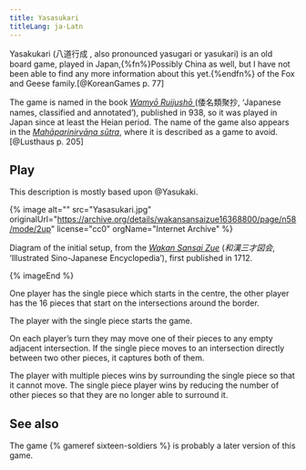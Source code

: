 ```yaml
---
title: Yasasukari
titleLang: ja-Latn
---
```


<span lang="ja-Latn" class="noun">Yasakukari</span> (<span lang="ja">八道行成
</span>, also pronounced <span lang="ja-Latn">yasugari</span> or <span
lang="ja-Latn">yasukari</span>) is an old board game, played in
Japan,{%fn%}Possibly China as well, but I have not been able to find any more
information about this yet.{%endfn%} of the Fox and Geese family.[@KoreanGames
p. 77]

The game is named in the book <cite>[Wamyō Ruijushō
](https://en.wikipedia.org/wiki/Wamy%C5%8D_Ruijush%C5%8D)</cite> (<span
lang="ja">倭名類聚抄</span>, ‘Japanese names, classified and annotated’),
published in 938, so it was played in Japan since at least the <span
lang="ja-Latn" class="noun">Heian</span> period. The name of the game also
appears in the [<cite>Mahāparinirvāṇa
sūtra</cite>](https://en.wikipedia.org/wiki/Mah%C4%81y%C4%81na_Mah%C4%81parinirv%C4%81%E1%B9%87a_S%C5%ABtra),
where it is described as a game to avoid.[@Lusthaus p. 205]

## Play

This description is mostly based upon @Yasukaki.

{% image
    alt=""
    src="Yasasukari.jpg"
    originalUrl="https://archive.org/details/wakansansaizue16368800/page/n58/mode/2up"
    license="cc0"
    orgName="Internet Archive" %}

Diagram of the initial setup, from the [<cite lang="ja-Latn">Wakan Sansai
Zue</cite>](https://en.wikipedia.org/wiki/Wakan_Sansai_Zue) (<cite lang="ja">和漢三才図会</cite>,
 ‘Illustrated Sino-Japanese Encyclopedia’), first published in 1712.

{% imageEnd %}

One player has the single piece which starts in the centre, the other player has
the 16 pieces that start on the intersections around the border.

The player with the single piece starts the game.

On each player’s turn they may move one of their pieces to any empty adjacent
intersection. If the single piece moves to an intersection directly between two
other pieces, it captures both of them.

The player with multiple pieces wins by surrounding the single piece so that it
cannot move. The single piece player wins by reducing the number of other pieces
so that they are no longer able to surround it.

## See also

The game {% gameref sixteen-soldiers %} is probably a later version of this
game.
